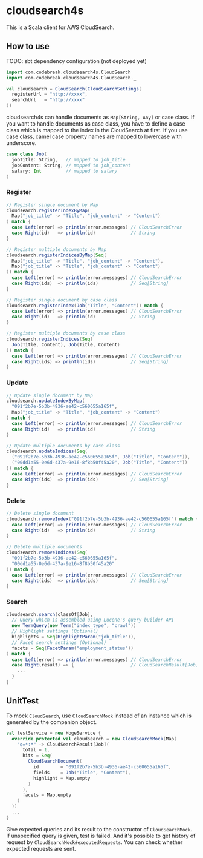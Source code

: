 cloudsearch4s
========
This is a Scala client for AWS CloudSearch.

## How to use

TODO: sbt dependency configuration (not deployed yet)

```scala
import com.codebreak.cloudsearch4s.CloudSearch
import com.codebreak.cloudsearch4s.CloudSearch._

val cloudsearch = CloudSearch(CloudSearchSettings(
  registerUrl = "http://xxxx",
  searchUrl   = "http://xxxx"
))
```

cloudsearch4s can handle documents as `Map[String, Any]` or case class. If you want to handle documents as case class, you have to define a case class which is mapped to the index in the CloudSearch at first.
If you use case class, camel case property names are mapped to lowercase with underscore.

```scala
case class Job(
  jobTitle: String,   // mapped to job_title
  jobContent: String, // mapped to job_content
  salary: Int         // mapped to salary
)
```

### Register

```scala
// Register single document by Map
cloudsearch.registerIndexByMap(
  Map("job_title" -> "Title", "job_content" -> "Content")
) match {
  case Left(error) => println(error.messages) // CloudSearchError
  case Right(id)   => println(id)             // String
}

// Register multiple documents by Map
cloudsearch.registerIndicesByMap(Seq(
  Map("job_title" -> "Title", "job_content" -> "Content"),
  Map("job_title" -> "Title", "job_content" -> "Content")
)) match {
  case Left(error) => println(error.messages) // CloudSearchError
  case Right(ids)  => println(ids)            // Seq[String]
}

// Register single document by case class
cloudsearch.registerIndex(Job("Title", "Content")) match {
  case Left(error) => println(error.messages) // CloudSearchError
  case Right(id)   => println(id)             // String
}

// Register multiple documents by case class
cloudsearch.registerIndices(Seq(
  Job(Title, Content), Job(Title, Content)
)) match {
  case Left(error) => println(error.messages) // CloudSearchError
  case Right(ids) => println(ids)             // Seq[String]
}
```

### Update

```scala
// Update single document by Map
cloudsearch.updateIndexByMap(
  "091f2b7e-5b3b-4936-ae42-c560655a165f",
  Map("job_title" -> "Title", "job_content" -> "Content")
) match {
  case Left(error) => println(error.messages) // CloudSearchError
  case Right(id)   => println(id)             // String
}

// Update multiple documents by case class
cloudsearch.updateIndices(Seq(
  ("091f2b7e-5b3b-4936-ae42-c560655a165f", Job("Title", "Content")),
  ("00dd1a55-0e6d-437a-9e16-8f8b50f45a20", Job("Title", "Content"))
)) match {
  case Left(error) => println(error.messages) // CloudSearchError
  case Right(ids)  => println(ids)            // Seq[String]
}
```

### Delete

```scala
// Delete single document
cloudsearch.removeIndex("091f2b7e-5b3b-4936-ae42-c560655a165f") match {
  case Left(error) => println(error.messages) // CloudSearchError
  case Right(id)   => println(id)             // String
}

// Delete multiple documents
cloudsearch.removeIndices(Seq(
  "091f2b7e-5b3b-4936-ae42-c560655a165f",
  "00dd1a55-0e6d-437a-9e16-8f8b50f45a20"
)) match {
  case Left(error) => println(error.messages) // CloudSearchError
  case Right(ids)  => println(ids)            // Seq[String]
}
```

### Search

```scala
cloudsearch.search(classOf[Job],
  // Query which is assembled using Lucene's query builder API
  new TermQuery(new Term("index_type", "crawl"))
  // Highlight settings (Optional)
  highlights = Seq(HighlightParam("job_title")),
  // Facet search settings (Optional)
  facets = Seq(FacetParam("employment_status"))
) match {
  case Left(error) => println(error.messages) // CloudSearchError
  case Right(result) => {                     // CloudSearchResult[Job]
    ...
  }
}
```

## UnitTest

To mock `CloudSearch`, use `CloudSearchMock` instead of an instance which is generated by the companion object.

```scala
val testService = new HogeService {
  override protected val cloudsearch = new CloudSearchMock(Map(
    "q=*:*" -> CloudSearchResult[Job](
      total = 1,
      hits = Seq(
        CloudSearchDocument(
          id        = "091f2b7e-5b3b-4936-ae42-c560655a165f",
          fields    = Job("Title", "Content"),
          highlight = Map.empty
        )
      ),
      facets = Map.empty
    )
  ))
  ...
}
```

Give expected queries and its result to the constructor of `CloudSearchMock`. If unspecified query is given, test is failed.
And it's possible to get history of request by `CloudSearchMock#executedRequests`. You can check whether expected requests are sent.
